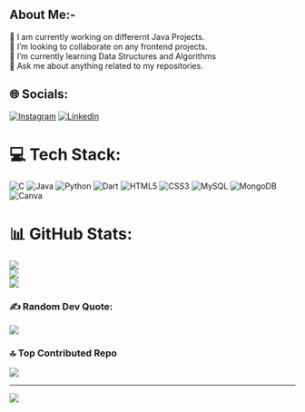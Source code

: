 ## About Me:- 
🔭 I am currently working on differernt Java Projects.<br>👯 I’m looking to collaborate on any frontend projects.<br>🌱 I’m currently learning Data Structures and Algorithms<br>💬 Ask me about anything related to my repositories.
       
       
## 🌐 Socials:
[![Instagram](https://img.shields.io/badge/Instagram-%23E4405F.svg?logo=Instagram&logoColor=white)](https://instagram.com/prashant_k_pathak) [![LinkedIn](https://img.shields.io/badge/LinkedIn-%230077B5.svg?logo=linkedin&logoColor=white)](https://linkedin.com/in/https://www.linkedin.com/in/prashant-k-pathak) 

# 💻 Tech Stack: 
![C](https://img.shields.io/badge/c-%2300599C.svg?style=for-the-badge&logo=c&logoColor=white) ![Java](https://img.shields.io/badge/java-%23ED8B00.svg?style=for-the-badge&logo=openjdk&logoColor=white) ![Python](https://img.shields.io/badge/python-3670A0?style=for-the-badge&logo=python&logoColor=ffdd54) ![Dart](https://img.shields.io/badge/dart-%230175C2.svg?style=for-the-badge&logo=dart&logoColor=white) ![HTML5](https://img.shields.io/badge/html5-%23E34F26.svg?style=for-the-badge&logo=html5&logoColor=white) ![CSS3](https://img.shields.io/badge/css3-%231572B6.svg?style=for-the-badge&logo=css3&logoColor=white) ![MySQL](https://img.shields.io/badge/mysql-4479A1.svg?style=for-the-badge&logo=mysql&logoColor=white) ![MongoDB](https://img.shields.io/badge/MongoDB-%234ea94b.svg?style=for-the-badge&logo=mongodb&logoColor=white) ![Canva](https://img.shields.io/badge/Canva-%2300C4CC.svg?style=for-the-badge&logo=Canva&logoColor=white)
# 📊 GitHub Stats:
![](https://github-readme-stats.vercel.app/api?username=prashant152005&theme=dark&hide_border=false&include_all_commits=false&count_private=false)<br/>
![](https://github-readme-streak-stats.herokuapp.com/?user=prashant152005&theme=dark&hide_border=false)<br/>
![](https://github-readme-stats.vercel.app/api/top-langs/?username=prashant152005&theme=dark&hide_border=false&include_all_commits=false&count_private=false&layout=compact)

### ✍️ Random Dev Quote:
![](https://quotes-github-readme.vercel.app/api?type=horizontal&theme=radical)

### 🔝 Top Contributed Repo
![](https://github-contributor-stats.vercel.app/api?username=prashant152005&limit=5&theme=dark&combine_all_yearly_contributions=true)

---
[![](https://visitcount.itsvg.in/api?id=prashant152005&icon=0&color=0)](https://visitcount.itsvg.in)


